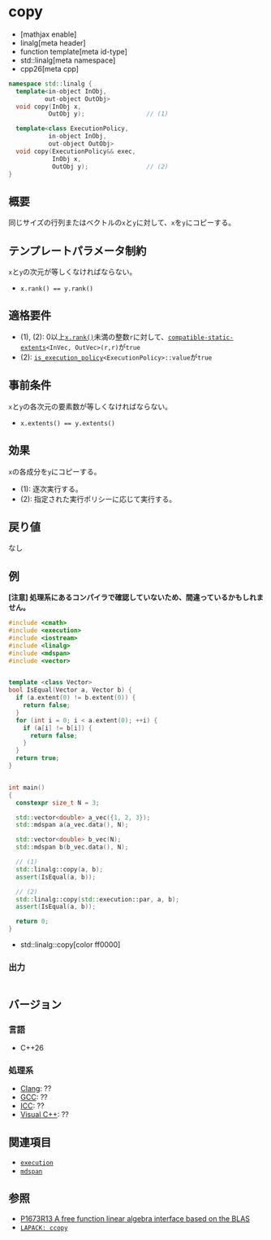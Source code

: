 # copy

* [mathjax enable]
* linalg[meta header]
* function template[meta id-type]
* std::linalg[meta namespace]
* cpp26[meta cpp]


```cpp
namespace std::linalg {
  template<in-object InObj,
          out-object OutObj>
  void copy(InObj x,
           OutObj y);                 // (1)

  template<class ExecutionPolicy,
           in-object InObj,
           out-object OutObj>
  void copy(ExecutionPolicy&& exec,
            InObj x,
            OutObj y);                // (2)
}
```


## 概要
同じサイズの行列またはベクトルの`x`と`y`に対して、`x`を`y`にコピーする。


## テンプレートパラメータ制約
`x`と`y`の次元が等しくなければならない。

- `x.rank() == y.rank()`


## 適格要件
- (1), (2): 0以上[`x.rank()`](/reference/mdspan/mdspan/rank.md)未満の整数`r`に対して、[`compatible-static-extents`](/reference/linalg/compatible-static-extents.md)`<InVec, OutVec>(r,r)`が`true`
- (2): [`is_execution_policy`](/reference/execution/is_execution_policy.md)`<ExecutionPolicy>::value`が`true`

## 事前条件
`x`と`y`の各次元の要素数が等しくなければならない。

- `x.extents() == y.extents()`



## 効果
`x`の各成分を`y`にコピーする。

- (1): 逐次実行する。
- (2): 指定された実行ポリシーに応じて実行する。


## 戻り値
なし


## 例
**[注意] 処理系にあるコンパイラで確認していないため、間違っているかもしれません。**

```cpp example
#include <cmath>
#include <execution>
#include <iostream>
#include <linalg>
#include <mdspan>
#include <vector>


template <class Vector>
bool IsEqual(Vector a, Vector b) {
  if (a.extent(0) != b.extent(0)) {
    return false;
  }
  for (int i = 0; i < a.extent(0); ++i) {
    if (a[i] != b[i]) {
      return false;
    }
  }
  return true;
}


int main()
{
  constexpr size_t N = 3;

  std::vector<double> a_vec({1, 2, 3});
  std::mdspan a(a_vec.data(), N);

  std::vector<double> b_vec(N);
  std::mdspan b(b_vec.data(), N);

  // (1)
  std::linalg::copy(a, b);
  assert(IsEqual(a, b));

  // (2)
  std::linalg::copy(std::execution::par, a, b);
  assert(IsEqual(a, b));

  return 0;
}
```
* std::linalg::copy[color ff0000]


### 出力
```
```


## バージョン
### 言語
- C++26

### 処理系
- [Clang](/implementation.md#clang): ??
- [GCC](/implementation.md#gcc): ??
- [ICC](/implementation.md#icc): ??
- [Visual C++](/implementation.md#visual_cpp): ??


## 関連項目
- [`execution`](/reference/execution.md)
- [`mdspan`](/reference/mdspan.md)


## 参照
- [P1673R13 A free function linear algebra interface based on the BLAS](https://www.open-std.org/jtc1/sc22/wg21/docs/papers/2023/p1673r13.html)
- [`LAPACK: ccopy`](https://netlib.org/lapack/explore-html/d5/d2b/group__copy_gab395a30db1137d3deabe520b8e73097d.html#gab395a30db1137d3deabe520b8e73097d)
